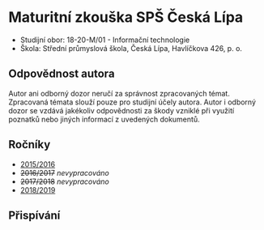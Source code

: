 # Maturitní zkouška SPŠ Česká Lípa
- Studijní obor: 18-20-M/01 - Informační technologie
- Škola: Střední průmyslová škola, Česká Lípa, Havlíčkova 426, p. o.

## Odpovědnost autora
Autor ani odborný dozor neručí za správnost zpracovaných témat. Zpracovaná témata slouží pouze pro studijní účely autora. Autor i odborný dozor se vzdává jakékoliv odpovědnosti za škody vzniklé při využití poznatků nebo jiných informací z uvedených dokumentů.

## Ročníky
- [2015/2016](2015-2016)
- ~~2016/2017~~ *nevypracováno*
- ~~2017/2018~~ *nevypracováno*
- [2018/2019](2018-2019)

## Přispívání

